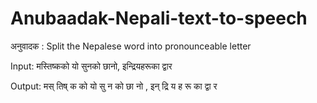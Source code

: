 # Anubaadak-Nepali-text-to-speech
अनुवादक : Split the Nepalese word into pronounceable letter 


Input: मस्तिष्कको यो सुनको छानो, इन्द्रियहरूका द्वार

Output: मस् तिष् क को      यो     सु न को     छा नो ,     इन् द्रि य ह रू का    द्वा र

